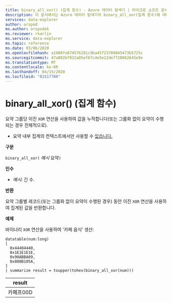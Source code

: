 ```yaml
---
title: binary_all_xor() (집계 함수) - Azure 데이터 탐색기 | 마이크로 소프트 문서
description: 이 문서에서는 Azure 데이터 탐색기의 binary_all_xor(집계 함수)에 대해 설명합니다.
services: data-explorer
author: orspod
ms.author: orspodek
ms.reviewer: rkarlin
ms.service: data-explorer
ms.topic: reference
ms.date: 03/06/2020
ms.openlocfilehash: a1908fe874576281c9ba45f23709845473b5725c
ms.sourcegitcommit: 47a002b7032a05ef67c4e5e12de7720062645e9e
ms.translationtype: MT
ms.contentlocale: ko-KR
ms.lasthandoff: 04/15/2020
ms.locfileid: "81517700"
---
```

# <a name="binary_all_xor-aggregation-function"></a>binary_all_xor() (집계 함수)

요약 그룹당 이진 `XOR` 연산을 사용하여 값을 누적합니다(또는 그룹화 없이 요약이 수행되는 경우 전체적으로).

* 요약 내부 집계의 컨텍스트에서만 사용할 수 [있습니다.](summarizeoperator.md)

**구문**

`binary_all_xor(` *예시* 요약`)`

**인수**

* *예시*: 긴 수.

**반환**

요약 그룹별 레코드(또는 그룹화 없이 요약이 수행된 경우) 동안 이진 `XOR` 연산을 사용하여 집계된 값을 반환합니다.

**예제**

바이너리 `XOR` 연산을 사용하여 '카페 음식' 생산:

```kusto
datatable(num:long)
[
  0x44404440,
  0x1E1E1E1E,
  0x90ABBA09,
  0x000B105A,
]
| summarize result = toupper(tohex(binary_all_xor(num)))
```

|result|
|---|
|카페프00D|